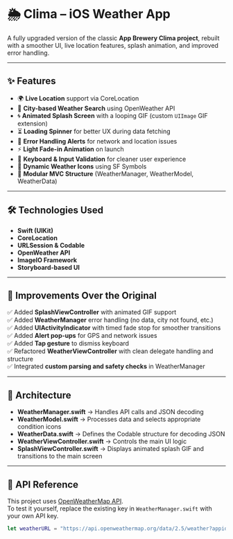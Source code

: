 # 🌦️ Clima – iOS Weather App

A fully upgraded version of the classic **App Brewery Clima project**, rebuilt with a smoother UI, live location features, splash animation, and improved error handling.

---

## ✨ Features

- 🌍 **Live Location** support via CoreLocation  
- 🔎 **City-based Weather Search** using OpenWeather API  
- 🌀 **Animated Splash Screen** with a looping GIF (custom `UIImage` GIF extension)  
- ⏳ **Loading Spinner** for better UX during data fetching  
- 💬 **Error Handling Alerts** for network and location issues  
- ⚡ **Light Fade-in Animation** on launch  
- 📱 **Keyboard & Input Validation** for cleaner user experience  
- 🌈 **Dynamic Weather Icons** using SF Symbols  
- 🧩 **Modular MVC Structure** (WeatherManager, WeatherModel, WeatherData)

---

## 🛠️ Technologies Used

- **Swift (UIKit)**
- **CoreLocation**
- **URLSession & Codable**
- **OpenWeather API**
- **ImageIO Framework**
- **Storyboard-based UI**

---

## 🚀 Improvements Over the Original

✅ Added **SplashViewController** with animated GIF support  
✅ Added **WeatherManager** error handling (no data, city not found, etc.)  
✅ Added **UIActivityIndicator** with timed fade stop for smoother transitions  
✅ Added **Alert pop-ups** for GPS and network issues  
✅ Added **Tap gesture** to dismiss keyboard  
✅ Refactored **WeatherViewController** with clean delegate handling and structure  
✅ Integrated **custom parsing and safety checks** in WeatherManager  

---

## 🧠 Architecture

- **WeatherManager.swift** → Handles API calls and JSON decoding  
- **WeatherModel.swift** → Processes data and selects appropriate condition icons  
- **WeatherData.swift** → Defines the Codable structure for decoding JSON  
- **WeatherViewController.swift** → Controls the main UI logic  
- **SplashViewController.swift** → Displays animated splash GIF and transitions to the main screen  

---

## 🔑 API Reference

This project uses [OpenWeatherMap API](https://openweathermap.org/api).  
To test it yourself, replace the existing key in `WeatherManager.swift` with your own API key.

```swift
let weatherURL = "https://api.openweathermap.org/data/2.5/weather?appid=YOUR_API_KEY&units=metric"
